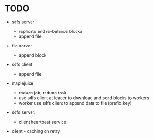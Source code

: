 # TODO
- sdfs server
    - replicate and re-balance blocks
    - append file
- file server
    - append block
- sdfs client
    - append file

- maplejuice
    - reduce job, reduce task
    - use sdfs client at leader to download and send blocks to workers
    - worker use sdfs client to append data to file (prefix\_key)

- sdfs server:
    - client heartbeat service

- client - caching on retry

